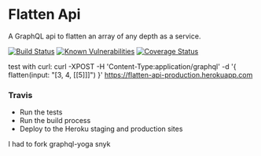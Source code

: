 
# Flatten Api

A GraphQL api to flatten an array of any depth as a service.

[![Build Status](https://travis-ci.org/bstenm/flatten.svg?branch=master)](https://travis-ci.org/bstenm/flatten) [![Known Vulnerabilities](https://snyk.io/test/github/bstenm/flatten/badge.svg?targetFile=package.json)](https://snyk.io/test/github/bstenm/flatten?targetFile=package.json) [![Coverage Status](https://coveralls.io/repos/github/bstenm/flatten/badge.svg?branch=master)](https://coveralls.io/github/bstenm/flatten?branch=master)

test with curl:
 curl -XPOST -H 'Content-Type:application/graphql'  -d '{ flatten(input: "[3, 4, [[5]]]") }' https://flatten-api-production.herokuapp.com

### Travis

- Run the tests
- Run the build process
- Deploy to the Heroku staging and production sites

I had to fork graphql-yoga snyk